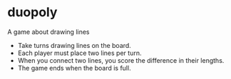 # duopoly
A game about drawing lines

* Take turns drawing lines on the board.
* Each player must place two lines per turn.
* When you connect two lines, you score the difference in their lengths.
* The game ends when the board is full.
